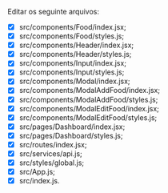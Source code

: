 Editar os seguinte arquivos:

- [x] src/components/Food/index.jsx;
- [x] src/components/Food/styles.js;
- [x] src/components/Header/index.jsx;
- [x] src/components/Header/styles.js;
- [x] src/components/Input/index.jsx;
- [x] src/components/Input/styles.js;
- [x] src/components/Modal/index.jsx;
- [x] src/components/ModalAddFood/index.jsx;
- [x] src/components/ModalAddFood/styles.js;
- [x] src/components/ModalEditFood/index.jsx;
- [x] src/components/ModalEditFood/styles.js;
- [x] src/pages/Dashboard/index.jsx;
- [x] src/pages/Dashboard/styles.js;
- [x] src/routes/index.jsx;
- [x] src/services/api.js;
- [x] src/styles/global.js;
- [x] src/App.js;
- [x] src/index.js.